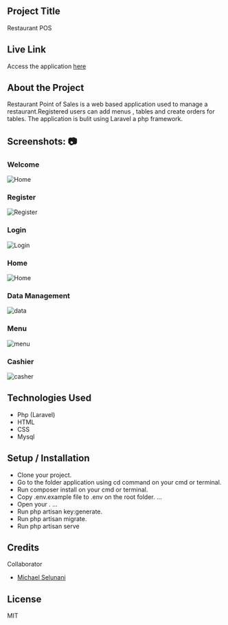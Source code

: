 

## Project Title
Restaurant POS

## Live Link
Access the application  [here](https://restaurnt-pos-app.herokuapp.com/)

## About the Project
Restaurant Point of Sales is a web based application used to manage a restaurant.Registered users can add menus , tables and create orders for tables.
The application is bulit using Laravel a php framework.

## Screenshots: 📷
### Welcome
![Home](https://res.cloudinary.com/kenya-power/image/upload/v1655989847/restaurant/Screenshot_51_dtzxd7.png)
### Register
![Register](https://res.cloudinary.com/kenya-power/image/upload/v1655989840/restaurant/Screenshot_52_kf9uub.png)
### Login
![Login](https://res.cloudinary.com/kenya-power/image/upload/v1655989840/restaurant/Screenshot_53_akb2uf.png)
### Home
![Home](https://res.cloudinary.com/kenya-power/image/upload/v1655989842/restaurant/Screenshot_54_pyqgvs.png)
### Data Management
![data](https://res.cloudinary.com/kenya-power/image/upload/v1655989850/restaurant/Screenshot_55_fdt0qe.png)

### Menu
![menu](https://res.cloudinary.com/kenya-power/image/upload/v1655989839/restaurant/Screenshot_57_nxkun6.png)
### Cashier
![casher](https://res.cloudinary.com/kenya-power/image/upload/v1655989839/restaurant/Screenshot_59_cfnsjz.png)


## Technologies Used
* Php (Laravel)
* HTML
* CSS
* Mysql

## Setup / Installation
* Clone your project.
* Go to the folder application using cd command on your cmd or terminal.
* Run composer install on your cmd or terminal.
* Copy .env.example file to .env on the root folder. ...
* Open your . ...
* Run php artisan key:generate.
* Run php artisan migrate.
* Run php artisan serve

## Credits
Collaborator
*  [Michael Selunani](https://github.com/mse-lunani)
## License
MIT
